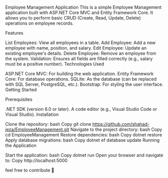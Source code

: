 Employee Management Application
This is a simple Employee Management application built with ASP.NET Core MVC and Entity Framework Core. It allows you to perform basic CRUD (Create, Read, Update, Delete) operations on employee records.

Features

List Employees: View all employees in a table.
Add Employee: Add a new employee with name, position, and salary.
Edit Employee: Update an existing employee's details.
Delete Employee: Remove an employee from the system.
Validation: Ensures all fields are filled correctly (e.g., salary must be a positive number).
Technologies Used

ASP.NET Core MVC: For building the web application.
Entity Framework Core: For database operations.
SQLite: As the database (can be replaced with SQL Server, PostgreSQL, etc.).
Bootstrap: For styling the user interface.
Getting Started

Prerequisites

.NET SDK (version 6.0 or later).
A code editor (e.g., Visual Studio Code or Visual Studio).
Installation

Clone the repository:
bash
Copy
git clone https://github.com/shahad-jeza/EmployeeManagement.git
Navigate to the project directory:
bash
Copy
cd EmployeeManagement
Restore dependencies:
bash
Copy
dotnet restore
Apply database migrations:
bash
Copy
dotnet ef database update
Running the Application

Start the application:
bash
Copy
dotnet run
Open your browser and navigate to:
Copy
http://localhost:5000


feel free to contribute 🚀
